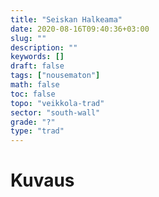 ```yaml
---
title: "Seiskan Halkeama"
date: 2020-08-16T09:40:36+03:00
slug: ""
description: ""
keywords: []
draft: false
tags: ["nousematon"]
math: false
toc: false
topo: "veikkola-trad"
sector: "south-wall"
grade: "?"
type: "trad"
---
```


# Kuvaus

